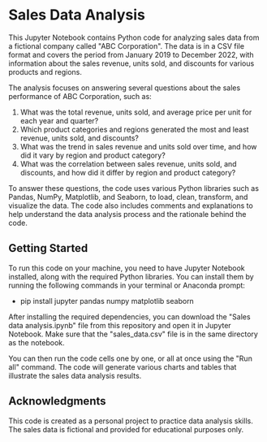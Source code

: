 # Sales Data Analysis
This Jupyter Notebook contains Python code for analyzing sales data from a fictional company called "ABC Corporation". The data is in a CSV file format and covers the period from January 2019 to December 2022, with information about the sales revenue, units sold, and discounts for various products and regions.

The analysis focuses on answering several questions about the sales performance of ABC Corporation, such as:

1. What was the total revenue, units sold, and average price per unit for each year and quarter?
2. Which product categories and regions generated the most and least revenue, units sold, and discounts?
3. What was the trend in sales revenue and units sold over time, and how did it vary by region and product category?
4. What was the correlation between sales revenue, units sold, and discounts, and how did it differ by region and product category?

To answer these questions, the code uses various Python libraries such as Pandas, NumPy, Matplotlib, and Seaborn, to load, clean, transform, and visualize the data. The code also includes comments and explanations to help understand the data analysis process and the rationale behind the code.

## Getting Started
To run this code on your machine, you need to have Jupyter Notebook installed, along with the required Python libraries. You can install them by running the following commands in your terminal or Anaconda prompt:

- pip install jupyter pandas numpy matplotlib seaborn

After installing the required dependencies, you can download the "Sales data analysis.ipynb" file from this repository and open it in Jupyter Notebook. Make sure that the "sales_data.csv" file is in the same directory as the notebook.

You can then run the code cells one by one, or all at once using the "Run all" command. The code will generate various charts and tables that illustrate the sales data analysis results.

## Acknowledgments
This code is created as a personal project to practice data analysis skills. The sales data is fictional and provided for educational purposes only.
